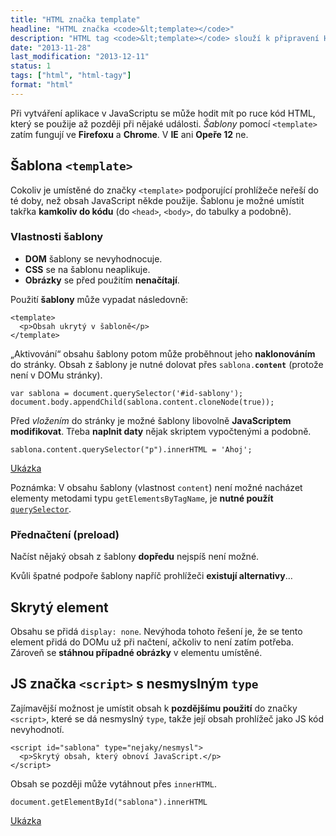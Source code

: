 ```yaml
---
title: "HTML značka template"
headline: "HTML značka <code>&lt;template></code>"
description: "HTML tag <code>&lt;template></code> slouží k připravení HTML kódu, který později zpracuje JavaScript."
date: "2013-11-28"
last_modification: "2013-12-11"
status: 1
tags: ["html", "html-tagy"]
format: "html"
---
```


<p>Při vytváření aplikace v JavaScriptu se může hodit mít po ruce kód HTML, který se použije až později při nějaké události. <i>Šablony</i> pomocí <code>&lt;template></code> zatím fungují ve <b>Firefoxu</b> a <b>Chrome</b>. V <b>IE</b> ani <b>Opeře 12</b> ne.</p>

<h2 id="sablony">Šablona <code>&lt;template></code></h2>
<p>Cokoliv je umístěné do značky <code>&lt;template></code> podporující prohlížeče neřeší do té doby, než obsah JavaScript někde použije. Šablonu je možné umístit takřka <b>kamkoliv do kódu</b> (do <code>&lt;head></code>, <code>&lt;body></code>, do tabulky a podobně).</p>

<h3 id="vlastnosti">Vlastnosti šablony</h3>
<ul>
  <li><b>DOM</b> šablony se nevyhodnocuje.</li>
  <li><b>CSS</b> se na šablonu neaplikuje.</li>
  <li><b>Obrázky</b> se před použitím <b>nenačítají</b>.</li>
</ul>

<p>Použití <b>šablony</b> může vypadat následovně:</p>

<pre><code>&lt;template>
  &lt;p>Obsah ukrytý v šabloně&lt;/p>
&lt;/template></code></pre>

<p>„Aktivování“ obsahu šablony potom může proběhnout jeho <b>naklonováním</b> do stránky. Obsah z šablony je nutné dolovat přes <code>sablona.<b>content</b></code> (protože není v DOMu stránky).</p>

<pre><code>var sablona = document.querySelector('#id-sablony');
document.body.appendChild(sablona.content.cloneNode(true));</code></pre>

<p>Před <i>vložením</i> do stránky je možné šablony libovolně <b>JavaScriptem modifikovat</b>. Třeba <b>naplnit daty</b> nějak skriptem vypočtenými a podobně.</p>
<pre><code>sablona.content.querySelector("p").innerHTML = 'Ahoj';</code></pre>

<p><a href="https://kod.djpw.cz/onv">Ukázka</a></p>

<p>Poznámka: V obsahu šablony (vlastnost <code>content</code>) není možné nacházet elementy metodami typu <code>getElementsByTagName</code>, je <b>nutné použít</b> <a href="/queryselector"><code>querySelector</code></a>.</p>

<h3 id="preload">Přednačtení (preload)</h3>
<p>Načíst nějaký obsah z šablony <b>dopředu</b> nejspíš není možné.</p>

<p>Kvůli špatné podpoře šablony napříč prohlížeči <b>existují alternativy</b>…</p>

<h2 id="skryty-div">Skrytý element</h2>
<p>Obsahu se přidá <code>display: none</code>. Nevýhoda tohoto řešení je, že se tento element přidá do DOMu už při načtení, ačkoliv to není zatím potřeba. Zároveň se <b>stáhnou případné obrázky</b> v elementu umístěné.</p>

<h2 id="js-type-nesmysl">JS značka <code>&lt;script></code> s nesmyslným <code>type</code></h2>
<p>Zajímavější možnost je umístit obsah k <b>pozdějšímu použití</b> do značky <code>&lt;script></code>, které se dá nesmyslný <code>type</code>, takže její obsah prohlížeč jako JS kód nevyhodnotí.</p>

<pre><code>&lt;script id="sablona" type="nejaky/nesmysl">
  &lt;p>Skrytý obsah, který obnoví JavaScript.&lt;/p>
&lt;/script></code></pre>

<p>Obsah se později může vytáhnout přes <code>innerHTML</code>.</p>

<pre><code>document.getElementById("sablona").innerHTML</code></pre>

<p><a href="https://kod.djpw.cz/snv">Ukázka</a></p>